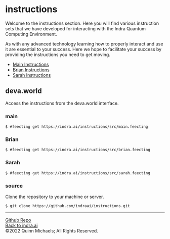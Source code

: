 # instructions

Welcome to the instructions section. Here you will find various instruction sets that we have developed for interacting with the Indra Quantum Computing  Environment.

As with any advanced technology learning how to properly interact and use it are essential to your success. Here we hope to facilitate your success by providing the instructions you need to get moving.

- [Main Instructions](https://github.com/indraai/instructions/blob/main/src/main.feecting)
- [Brian Instructions](https://github.com/indraai/instructions/src/blob/main/brian.feecting)
- [Sarah Instructions](https://github.com/indraai/instructions/src/blob/main/sarah.feecting)

## deva.world
Access the instructions from the deva.world interface.  

### main
`$ #feecting get https://indra.ai/instructions/src/main.feecting`  

### Brian
`$ #feecting get https://indra.ai/instructions/src/brian.feecting`

### Sarah
`$ #feecting get https://indra.ai/instructions/src/sarah.feecting`

### source
Clone the repository to your machine or server.  

`$ git clone https://github.com/indraai/instructions.git`


---

[Github Repo](https://github.com/indraai/instructions)  
[Back to indra.ai](https://indra.ai)  
&copy;2022 Quinn Michaels; All Rights Reserved.
